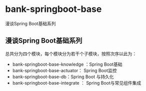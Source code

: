 # bank-springboot-base
漫谈Spring Boot基础系列


## 漫谈Spring Boot基础系列

总共分为四个模块，每个模块分为若干个子模块，按照次序以此为：
- bank-springboot-base-knowledge ：Spring Boot基础
- bank-springboot-base-actuator：  Spring Boot监控
- bank-springboot-base-db：Spring Boot 与持久化
- bank-springboot-base-integrate ： Spring Boot与常见组件集成
